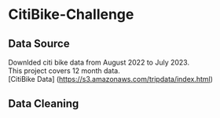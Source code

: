 # CitiBike-Challenge

## Data Source
Downlded citi bike data from August 2022 to July 2023. <br>
This project covers 12 month data.<br>
[CitiBike Data] (https://s3.amazonaws.com/tripdata/index.html)

## Data Cleaning
